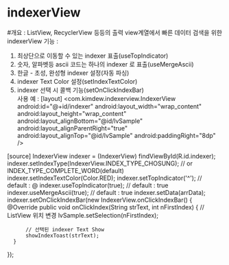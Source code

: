 # indexerView


#개요 : ListView, RecyclerView 등등의 출력 view계열에서 빠른 데이터 검색을 위한 indexerView
기능 : <br/>
  1) 최상단으로 이동할 수 있는 indexer 표출(useTopIndicator)<br/>
  2) 숫자, 알파벳등 ascii 코드는 하나의 indexer 로 표출(useMergeAscii)<br/>
  3) 한글 - 초성, 완성형 indexer 설정(자동 파싱)<br/>
 4) indexer Text Color 설정(setIndexTextColor)<br/>
 5) indexer 선택 시 콜백 기능(setOnClickIndexBar)<br/>
사용 예 :
 [layout]
  <com.kimdew.indexerview.IndexerView
        android:id="@+id/indexer"
        android:layout_width="wrap_content"
        android:layout_height="wrap_content"
        android:layout_alignBottom="@id/lvSample"
        android:layout_alignParentRight="true"
        android:layout_alignTop="@id/lvSample"
        android:paddingRight="8dp" />
        
 [source]
  IndexerView indexer = (IndexerView) findViewById(R.id.indexer);
  indexer.setIndexType(IndexerView.INDEX_TYPE_CHOSUNG);   // or INDEX_TYPE_COMPLETE_WORD(default)
  indexer.setIndexTextColor(Color.RED);
  indexer.setTopIndicator('^');           // default : @
  indexer.useTopIndicator(true);          // default : true
  indexer.useMergeAscii(true);            // default : true
  indexer.setData(arrData);
  indexer.setOnClickIndexBar(new IndexerView.onClickIndexBar() {
      @Override
      public void onClickIndex(String strText, int nFirstIndex) {
          // ListView 위치 변경
          lvSample.setSelection(nFirstIndex);
          
          // 선택된 indexer Text Show
          showIndexToast(strText);
      }
  });
